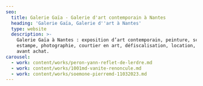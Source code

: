 ```yaml
---
seo:
  title: Galerie Gaïa - Galerie d'art contemporain à Nantes
  heading: 'Galerie Gaïa, Galerie d''art à Nantes'
  type: website
  description: >-
    Galerie Gaïa à Nantes : exposition d’art contemporain, peinture, sculpture,
    estampe, photographie, courtier en art, défiscalisation, location, prêt
    avant achat.
carousel:
  - work: content/works/peron-yann-reflet-de-lerdre.md
  - work: content/works/1001md-vanite-renoncule.md
  - work: content/works/soemone-pierremd-11032023.md
---
```


